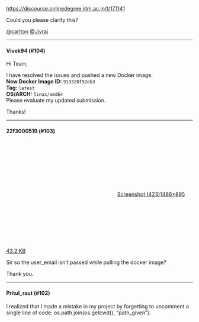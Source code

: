 https://discourse.onlinedegree.iitm.ac.in/t/171141

Could you please clarify this?</p>
<p><a class="mention" href="/u/carlton">@carlton</a> <a class="mention" href="/u/jivraj">@Jivraj</a></p><hr>

<h4>Vivek94 (#104)</h4>
<p>Hi Team,</p>
<p>I have resolved the issues and pushed a new Docker image.<br/>
<strong>New Docker Image ID:</strong> <code>913320f92eb3</code><br/>
<strong>Tag:</strong> <code>latest</code><br/>
<strong>OS/ARCH:</strong> <code>linux/amd64</code><br/>
Please evaluate my updated submission.</p>
<p>Thanks!</p><hr>

<h4>22f3000519 (#103)</h4>
<p><div class="lightbox-wrapper"><a class="lightbox" data-download-href="/uploads/short-url/jRv3cgpzOzFxkgTGnj3fAbSqqEW.png?dl=1" href="https://europe1.discourse-cdn.com/flex013/uploads/iitm/original/3X/8/b/8b35872a380e8ff279af497184852fd80401b602.png" rel="noopener nofollow ugc" title="Screenshot (423)"><div class="meta"><svg aria-hidden="true" class="fa d-icon d-icon-far-image svg-icon"><use href="#far-image"></use></svg><span class="filename">Screenshot (423)</span><span class="informations">1486×895 43.2 KB</span><svg aria-hidden="true" class="fa d-icon d-icon-discourse-expand svg-icon"><use href="#discourse-expand"></use></svg></div></a></div></p>
<p>Sir so the  user_email isn’t passed while pulling the docker image?</p>
<p>Thank you.</p><hr>

<h4>Pritul_raut (#102)</h4>
<p>I realized that I made a mistake in my project by forgetting to uncomment a single line of code: os.path.join(os.getcwd(), “path_given”).